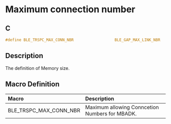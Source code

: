 # Maximum connection number

## C

```c
#define BLE_TRSPC_MAX_CONN_NBR                  BLE_GAP_MAX_LINK_NBR
```

## Description

The definition of Memory size.

## Macro Definition

|Macro|Description|
|:---|:---|
|BLE_TRSPC_MAX_CONN_NBR|Maximum allowing Conncetion Numbers for MBADK.|
